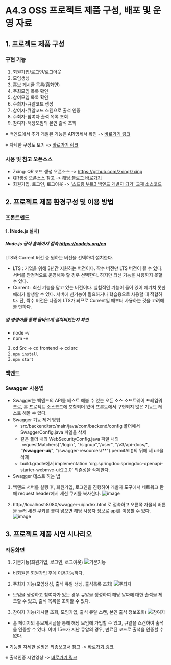 # A4.3 OSS 프로젝트 제품 구성, 배포 및 운영 자료  


## 1. 프로젝트 제품 구성

### 구현 기능
  1. 회원가입/로그인/로그아웃
  2. 모임생성
  3. 홍보 게시글 목록(홈화면)
  4. 주최모임 목록 확인
  5. 참여모임 목록 확인
  6. 주최자-큐알코드 생성
  7. 참여자-큐알코드 스캔으로 출석 인증
  8. 주최자-참여자 출석 목록 조회
  9. 참여자-해당모임의 본인 출석 조회
     
  ※ 백엔드에서 추가 개발된 기능은 API명세서 확인 -> [바로가기 링크](https://www.notion.so/API-9e8f00b6085e476bb837cbb3f8a85c44)

  ※ 자세한 구성도 보기 -> [바로가기 링크](https://github.com/CSID-DGU/2024-1-OSSProj-WelcomeOPSO-06/blob/mmm/src/overview.md)

### 사용 및 참고 오픈소스
- Zxing: QR 코드 생성 오픈소스 -> https://github.com/zxing/zxing
- QR생성 오픈소스 참고 -> [해당 블로그 바로가기](https://velog.io/@adorableco/%EC%9B%B9-%EA%B0%9C%EB%B0%9C-%ED%94%84%EB%A1%9C%EC%A0%9D%ED%8A%B8-8.-%EC%8A%A4%ED%94%84%EB%A7%81-Spring-QR-%EC%BD%94%EB%93%9C%EB%A1%9C-%EC%B6%9C%EC%84%9D-%EC%B2%B4%ED%81%AC-%EA%B8%B0%EB%8A%A5)
- 회원가입, 로그인, 로그아웃 ->  ['스프링 부트3 백엔드 개발자 되기' 교재 소스코드](https://github.com/shinsunyoung/springboot-developer)
  
## 2. 프로젝트 제품 환경구성 및 이용 방법  
### 프론트엔드

#### 1. [Node.js 설치]
  ##### Node.js 공식 홈페이지 접속 https://nodejs.org/en
  LTS와 Current 버전 중 원하는 버전을 선택하여 설치한다.
  - LTS : 기업을 위해 3년간 지원하는 버전이다. 짝수 버전만 LTS 버전이 될 수 있다. 서버를 안정적으로 운영해야 할 경우 선택한다. 하지만 최신 기능을 사용하지 못할 수 있다.
  - Current : 최신 기능을 담고 있는 버전이다. 실험적인 기능이 들어 있어 예기치 못한 에러가 발생할 수 있다. 서버에 신기능이 필요하거나 학습용으로 사용할 때 적합하다. 단, 짝수 버전은 나중에 LTS가 되므로 Current일 때부터 사용하는 것을 고려해볼 만하다.

##### 밑 명령어를 통해 올바르게 설치되었는지 확인
  - node -v
  - npm -v
1. cd Src -> cd frontend -> cd src
2. `npm install`
3. `npm start`

### 백엔드


### Swagger 사용법
- Swagger는 백엔드의 API를 테스트 해볼 수 있는 오픈 소스 소프트웨어 프레임워크로, 본 프로젝트 소스코드에 포함되어 있어 프론트에서 구현되지 않은 기능도 테스트 해볼 수 있다.
- Swagger 기능 제거 방법
  - src/backend/src/main/java/com/backend/config 폴더에서 SwaggerConfig.java 파일을 삭제
  - 같은 폴더 내의 WebSecurityConfig.java 파일 내의 .requestMatchers("/login", "/signup","/user", "/v3/api-docs/**", "/swagger-ui/**", "/swagger-resources/**").permitAll()의 뒤에 세 url을 삭제
  - build.gradle에서 implementation 'org.springdoc:springdoc-openapi-starter-webmvc-ui:2.2.0' 의존성을 삭제한다.
- Swagger 테스트 하는 법
1. 백엔드 서버를 실행 후, 회원가입, 로그인을 진행하여 개발자 도구에서 네트워크 란에 request header에서 세션 쿠키를 복사한다.
  ![image](https://github.com/CSID-DGU/2024-1-OSSProj-WelcomeOPSO-06/assets/144206885/a89e3f68-a19c-4edb-ad6d-ad2a4a5bb9c8)

  
2. http://localhost:8080/swagger-ui/index.html 로 접속하고 오른쪽 자물쇠 버튼을 눌러 세션 쿠키를 붙여 넣으면 해당 사용자 정보로 api를 이용할 수 있다.
  ![image](https://github.com/CSID-DGU/2024-1-OSSProj-WelcomeOPSO-06/assets/144206885/d2a0d4e0-ef61-476e-8794-a371703375da)

## 3. 프로젝트 제품 시연 시나리오  
  
### 작동화면
 1. 기본기능(회원가입, 로그인, 로그아웃)
 ![기본기능](https://github.com/CSID-DGU/2024-1-OSSProj-WelcomeOPSO-06/assets/144206885/fb35ac69-b2b0-473e-83e9-014e2a1cf1f4)
 - 비회원은 회원가입 후에 이용가능하다.
   
2. 주최자 기능(모임생성, 출석 큐알 생성, 출석목록 조회)
   ![주최자](https://github.com/CSID-DGU/2024-1-OSSProj-WelcomeOPSO-06/assets/144206885/11d29b79-3fd4-4830-b4ac-d143bf473dae)
 - 모임을 생성하고 참여자가 있는 경우 큐알을 생성하여 해당 날짜에 대한 출석을 체크할 수 있고, 출석 목록을 조회할 수 있다.
   
3. 참여자 기능(게시글 조회, 모임가입, 출석 큐알 스캔, 본인 출석 정보조회) 
  ![참여자](https://github.com/CSID-DGU/2024-1-OSSProj-WelcomeOPSO-06/assets/144206885/3a60a1e8-f2f6-4c89-a52e-374e88e5d3e4)
 - 홈 페이지의 홍보게시글을 통해 해당 모임에 가입할 수 있고, 큐알을 스캔하여 출석을 인증할 수 있다. 이미 15초가 지난 큐알의 경우, 만료된 코드로 출석을 인증할 수 없다.

   
※ 기능별 자세한 설명은 최종보고서 참고 -> [바로가기 링크](https://github.com/CSID-DGU/2024-1-OSSProj-WelcomeOPSO-06/blob/mmm/Docs/3_1_OSSProj_06_%EC%96%B4%EC%84%9C%EC%98%B5%EC%86%8C_%EC%B5%9C%EC%A2%85%EB%B3%B4%EA%B3%A0%EC%84%9C_.md#5-%EA%B0%9C%EB%B0%9C-%EA%B3%BC%EC%A0%95)

※ 출석인증 시연영상 -> [바로가기 링크](https://github.com/CSID-DGU/2024-1-OSSProj-WelcomeOPSO-06/blob/mmm/Docs/%EC%8B%9C%EC%97%B0%EB%8F%99%EC%98%81%EC%83%81.mp4)
